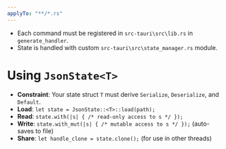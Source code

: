 ```yaml
---
applyTo: "**/*.rs"
---
```


- Each command must be registered in `src-tauri\src\lib.rs` in `generate_handler`.
- State is handled with custom `src-tauri\src\state_manager.rs` module.

# Using `JsonState<T>`

- **Constraint**: Your state struct `T` must derive `Serialize`, `Deserialize`, and `Default`.
- **Load**: `let state = JsonState::<T>::load(path);`
- **Read**: `state.with(|s| { /* read-only access to s */ });`
- **Write**: `state.with_mut(|s| { /* mutable access to s */ });` (auto-saves to file)
- **Share**: `let handle_clone = state.clone();` (for use in other threads)
